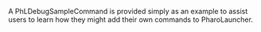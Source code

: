 A PhLDebugSampleCommand is provided simply as an example to assist users to learn how they might add their own commands to PharoLauncher.